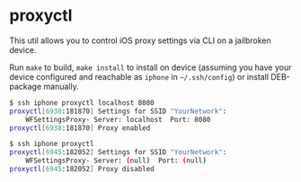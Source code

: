 # proxyctl

This util allows you to control iOS proxy settings via CLI on a jailbroken device.

Run `make` to build, `make install` to install on device (assuming you have your device configured and reachable as `iphone` in `~/.ssh/config`) or install DEB-package manually.

```sh
$ ssh iphone proxyctl localhost 8080
proxyctl[6938:181870] Settings for SSID "YourNetwork":
	WFSettingsProxy- Server: localhost  Port: 8080
proxyctl[6938:181870] Proxy enabled
```

```sh
$ ssh iphone proxyctl
proxyctl[6945:182052] Settings for SSID "YourNetwork":
	WFSettingsProxy- Server: (null)  Port: (null)
proxyctl[6945:182052] Proxy disabled
```
